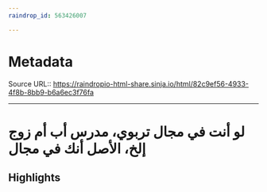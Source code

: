```yaml
---
raindrop_id: 563426007

---
```


# Metadata
Source URL:: https://raindropio-html-share.sinja.io/html/82c9ef56-4933-4f8b-8bb9-b6a6ec3f76fa


---
# لو أنت في مجال تربوي، مدرس أب أم زوج إلخ، الأصل أنك في مجال



## Highlights

